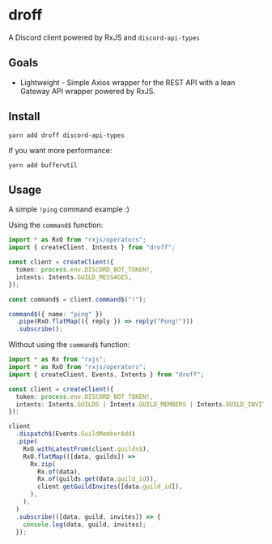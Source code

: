 # droff

A Discord client powered by RxJS and `discord-api-types`

## Goals

- Lightweight - Simple Axios wrapper for the REST API with a lean Gateway API
  wrapper powered by RxJS.

## Install

```
yarn add droff discord-api-types
```

If you want more performance:

```
yarn add bufferutil
```

## Usage

A simple `!ping` command example :)

Using the `command$` function:

```typescript
import * as RxO from "rxjs/operators";
import { createClient, Intents } from "droff";

const client = createClient({
  token: process.env.DISCORD_BOT_TOKEN!,
  intents: Intents.GUILD_MESSAGES,
});

const command$ = client.command$("!");

command$({ name: "ping" })
  .pipe(RxO.flatMap(({ reply }) => reply("Pong!")))
  .subscribe();
```

Without using the `command$` function:

```typescript
import * as Rx from "rxjs";
import * as RxO from "rxjs/operators";
import { createClient, Events, Intents } from "droff";

const client = createClient({
  token: process.env.DISCORD_BOT_TOKEN!,
  intents: Intents.GUILDS | Intents.GUILD_MEMBERS | Intents.GUILD_INVITES,
});

client
  .dispatch$(Events.GuildMemberAdd)
  .pipe(
    RxO.withLatestFrom(client.guilds$),
    RxO.flatMap(([data, guilds]) =>
      Rx.zip(
        Rx.of(data),
        Rx.of(guilds.get(data.guild_id)),
        client.getGuildInvites([data.guild_id]),
      ),
    ),
  )
  .subscribe(([data, guild, invites]) => {
    console.log(data, guild, invites);
  });
```
